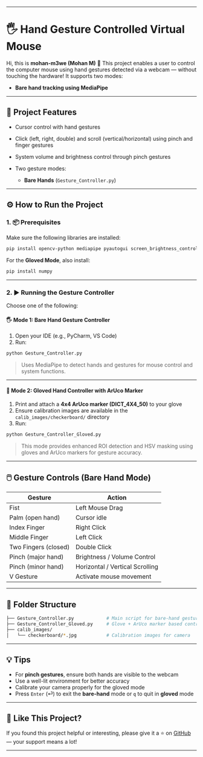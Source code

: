 
---

# 🖐️ Hand Gesture Controlled Virtual Mouse

Hi, this is **mohan-m3we (Mohan M)** 👋
This project enables a user to control the computer mouse using hand gestures detected via a webcam — without touching the hardware! It supports two modes:

* **Bare hand tracking using MediaPipe**


---

## 📌 Project Features

* Cursor control with hand gestures
* Click (left, right, double) and scroll (vertical/horizontal) using pinch and finger gestures
* System volume and brightness control through pinch gestures
* Two gesture modes:

  * **Bare Hands** (`Gesture_Controller.py`)
 

---

## ⚙️ How to Run the Project

### 1. 📦 Prerequisites

Make sure the following libraries are installed:

```bash
pip install opencv-python mediapipe pyautogui screen_brightness_control comtypes pycaw
```

For the **Gloved Mode**, also install:

```bash
pip install numpy
```

---

### 2. ▶️ Running the Gesture Controller

Choose one of the following:

#### 🖐️ Mode 1: Bare Hand Gesture Controller

1. Open your IDE (e.g., PyCharm, VS Code)
2. Run:

```bash
python Gesture_Controller.py
```

> Uses MediaPipe to detect hands and gestures for mouse control and system functions.

---

#### 🧤 Mode 2: Gloved Hand Controller with ArUco Marker

1. Print and attach a **4x4 ArUco marker (DICT\_4X4\_50)** to your glove
2. Ensure calibration images are available in the `calib_images/checkerboard/` directory
3. Run:

```bash
python Gesture_Controller_Gloved.py
```

> This mode provides enhanced ROI detection and HSV masking using gloves and ArUco markers for gesture accuracy.

---

## 🖱️ Gesture Controls (Bare Hand Mode)

| Gesture              | Action                          |
| -------------------- | ------------------------------- |
| Fist                 | Left Mouse Drag                 |
| Palm (open hand)     | Cursor idle                     |
| Index Finger         | Right Click                     |
| Middle Finger        | Left   Click                    |
| Two Fingers (closed) | Double Click                    |
| Pinch (major hand)   | Brightness / Volume Control     |
| Pinch (minor hand)   | Horizontal / Vertical Scrolling |
| V Gesture            | Activate mouse movement         |

---

## 📂 Folder Structure

```bash
├── Gesture_Controller.py            # Main script for bare-hand gestures
├── Gesture_Controller_Gloved.py     # Glove + ArUco marker based controller
├── calib_images/
│   └── checkerboard/*.jpg           # Calibration images for camera
```

---

## 💡 Tips

* For **pinch gestures**, ensure both hands are visible to the webcam
* Use a well-lit environment for better accuracy
* Calibrate your camera properly for the gloved mode
* Press `Enter` (⏎) to exit the **bare-hand** mode or `q` to quit in **gloved** mode

---

## 🌟 Like This Project?

If you found this project helpful or interesting, please give it a ⭐️ on [GitHub](https://github.com/mohan-m3we/Hand_Gesture_Controlled_Virtual_Mouse) — your support means a lot!

---

